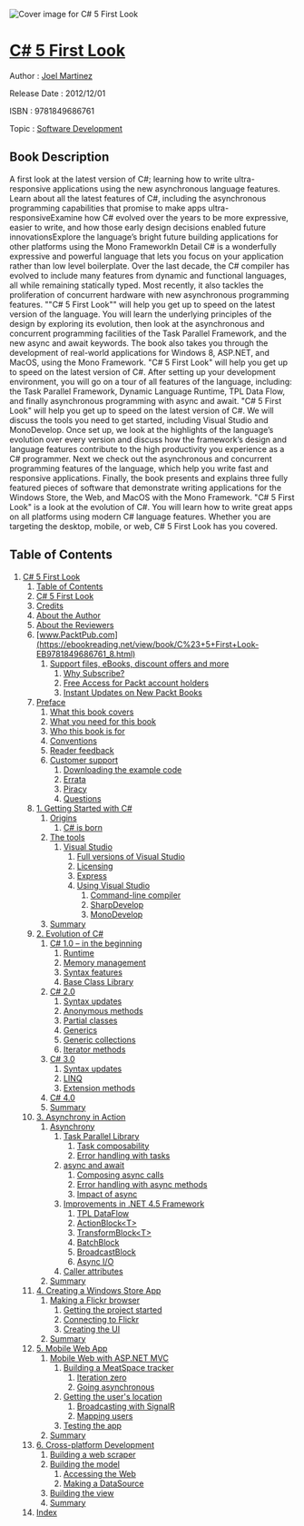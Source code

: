 ![Cover image for C# 5 First Look](https://imgdetail.ebookreading.net/cover/cover/software_development/EB9781849686761.jpg)

[C# 5 First Look](https://ebookreading.net/view/book/C%23+5+First+Look-EB9781849686761_1.html "C# 5 First Look")
====================================================================================================================

Author : [Joel Martinez](https://ebookreading.net/search/author/Joel+Martinez)

Release Date : 2012/12/01

ISBN : 9781849686761

Topic : [Software Development](https://ebookreading.net/search/category/software-development)

Book Description
-----------------

A first look at the latest version of C#; learning how to write ultra-responsive applications using the new asynchronous language features.
Learn about all the latest features of C#, including the asynchronous programming capabilities that promise to make apps ultra-responsiveExamine how C# evolved over the years to be more expressive, easier to write, and how those early design decisions enabled future innovationsExplore the language’s bright future building applications for other platforms using the Mono FrameworkIn Detail
C# is a wonderfully expressive and powerful language that lets you focus on your application rather than low level boilerplate. Over the last decade, the C# compiler has evolved to include many features from dynamic and functional languages, all while remaining statically typed. Most recently, it also tackles the proliferation of concurrent hardware with new asynchronous programming features.
""C# 5 First Look"" will help you get up to speed on the latest version of the language. You will learn the underlying principles of the design by exploring its evolution, then look at the asynchronous and concurrent programming facilities of the Task Parallel Framework, and the new async and await keywords. The book also takes you through the development of real-world applications for Windows 8, ASP.NET, and MacOS, using the Mono Framework.
"C# 5 First Look" will help you get up to speed on the latest version of C#. After setting up your development environment, you will go on a tour of all features of the language, including: the Task Parallel Framework, Dynamic Language Runtime, TPL Data Flow, and finally asynchronous programming with async and await.
"C# 5 First Look" will help you get up to speed on the latest version of C#. We will discuss the tools you need to get started, including Visual Studio and MonoDevelop. Once set up, we look at the highlights of the language’s evolution over every version and discuss how the framework’s design and language features contribute to the high productivity you experience as a C# programmer. Next we check out the asynchronous and concurrent programming features of the language, which help you write fast and responsive applications. Finally, the book presents and explains three fully featured pieces of software that demonstrate writing applications for the Windows Store, the Web, and MacOS with the Mono Framework.
"C# 5 First Look" is a look at the evolution of C#. You will learn how to write great apps on all platforms using modern C# language features. Whether you are targeting the desktop, mobile, or web, C# 5 First Look has you covered.
              
Table of Contents
-----------------

1. [C# 5 First Look](https://ebookreading.net/view/book/C%23+5+First+Look-EB9781849686761_3.html)
    1. [Table of Contents](https://ebookreading.net/view/book/C%23+5+First+Look-EB9781849686761_2.html)
    1. [C# 5 First Look](https://ebookreading.net/view/book/C%23+5+First+Look-EB9781849686761_4.html)
    1. [Credits](https://ebookreading.net/view/book/C%23+5+First+Look-EB9781849686761_5.html)
    1. [About the Author](https://ebookreading.net/view/book/C%23+5+First+Look-EB9781849686761_6.html)
    1. [About the Reviewers](https://ebookreading.net/view/book/C%23+5+First+Look-EB9781849686761_7.html)
    1. [www.PacktPub.com](https://ebookreading.net/view/book/C%23+5+First+Look-EB9781849686761_8.html)
        1. [Support files, eBooks, discount offers and more](https://ebookreading.net/view/book/C%23+5+First+Look-EB9781849686761_8.html#ch00lvl1sec01)
            1. [Why Subscribe?](https://ebookreading.net/view/book/C%23+5+First+Look-EB9781849686761_8.html#ch00lvl2sec01)
            1. [Free Access for Packt account holders](https://ebookreading.net/view/book/C%23+5+First+Look-EB9781849686761_8.html#ch00lvl2sec02)
            1. [Instant Updates on New Packt Books](https://ebookreading.net/view/book/C%23+5+First+Look-EB9781849686761_8.html#ch00lvl2sec03)
    1. [Preface](https://ebookreading.net/view/book/C%23+5+First+Look-EB9781849686761_9.html)
        1. [What this book covers](https://ebookreading.net/view/book/C%23+5+First+Look-EB9781849686761_9.html#ch00lvl1sec02)
        1. [What you need for this book](https://ebookreading.net/view/book/C%23+5+First+Look-EB9781849686761_10.html)
        1. [Who this book is for](https://ebookreading.net/view/book/C%23+5+First+Look-EB9781849686761_11.html)
        1. [Conventions](https://ebookreading.net/view/book/C%23+5+First+Look-EB9781849686761_12.html)
        1. [Reader feedback](https://ebookreading.net/view/book/C%23+5+First+Look-EB9781849686761_13.html)
        1. [Customer support](https://ebookreading.net/view/book/C%23+5+First+Look-EB9781849686761_14.html)
            1. [Downloading the example code](https://ebookreading.net/view/book/C%23+5+First+Look-EB9781849686761_14.html#ch00lvl2sec04)
            1. [Errata](https://ebookreading.net/view/book/C%23+5+First+Look-EB9781849686761_14.html#ch00lvl2sec05)
            1. [Piracy](https://ebookreading.net/view/book/C%23+5+First+Look-EB9781849686761_14.html#ch00lvl2sec06)
            1. [Questions](https://ebookreading.net/view/book/C%23+5+First+Look-EB9781849686761_14.html#ch00lvl2sec07)
    1. [1. Getting Started with C#](https://ebookreading.net/view/book/C%23+5+First+Look-EB9781849686761_15.html)
        1. [Origins](https://ebookreading.net/view/book/C%23+5+First+Look-EB9781849686761_15.html#ch01lvl1sec08)
            1. [C# is born](https://ebookreading.net/view/book/C%23+5+First+Look-EB9781849686761_15.html#ch01lvl2sec08)
        1. [The tools](https://ebookreading.net/view/book/C%23+5+First+Look-EB9781849686761_16.html)
            1. [Visual Studio](https://ebookreading.net/view/book/C%23+5+First+Look-EB9781849686761_16.html#ch01lvl2sec09)
                1. [Full versions of Visual Studio](https://ebookreading.net/view/book/C%23+5+First+Look-EB9781849686761_16.html#ch01lvl3sec01)
                1. [Licensing](https://ebookreading.net/view/book/C%23+5+First+Look-EB9781849686761_16.html#ch01lvl3sec02)
                1. [Express](https://ebookreading.net/view/book/C%23+5+First+Look-EB9781849686761_16.html#ch01lvl3sec03)
                1. [Using Visual Studio](https://ebookreading.net/view/book/C%23+5+First+Look-EB9781849686761_16.html#ch01lvl3sec04)
                    1. [Command-line compiler](https://ebookreading.net/view/book/C%23+5+First+Look-EB9781849686761_16.html#ch01lvl4sec01)
                    1. [SharpDevelop](https://ebookreading.net/view/book/C%23+5+First+Look-EB9781849686761_16.html#ch01lvl4sec02)
                    1. [MonoDevelop](https://ebookreading.net/view/book/C%23+5+First+Look-EB9781849686761_16.html#ch01lvl4sec03)
        1. [Summary](https://ebookreading.net/view/book/C%23+5+First+Look-EB9781849686761_17.html)
    1. [2. Evolution of C#](https://ebookreading.net/view/book/C%23+5+First+Look-EB9781849686761_18.html)
        1. [C# 1.0 – in the beginning](https://ebookreading.net/view/book/C%23+5+First+Look-EB9781849686761_18.html#ch02lvl1sec11)
            1. [Runtime](https://ebookreading.net/view/book/C%23+5+First+Look-EB9781849686761_18.html#ch02lvl2sec10)
            1. [Memory management](https://ebookreading.net/view/book/C%23+5+First+Look-EB9781849686761_18.html#ch02lvl2sec11)
            1. [Syntax features](https://ebookreading.net/view/book/C%23+5+First+Look-EB9781849686761_18.html#ch02lvl2sec12)
            1. [Base Class Library](https://ebookreading.net/view/book/C%23+5+First+Look-EB9781849686761_18.html#ch02lvl2sec13)
        1. [C# 2.0](https://ebookreading.net/view/book/C%23+5+First+Look-EB9781849686761_19.html)
            1. [Syntax updates](https://ebookreading.net/view/book/C%23+5+First+Look-EB9781849686761_19.html#ch02lvl2sec14)
            1. [Anonymous methods](https://ebookreading.net/view/book/C%23+5+First+Look-EB9781849686761_19.html#ch02lvl2sec15)
            1. [Partial classes](https://ebookreading.net/view/book/C%23+5+First+Look-EB9781849686761_19.html#ch02lvl2sec16)
            1. [Generics](https://ebookreading.net/view/book/C%23+5+First+Look-EB9781849686761_19.html#ch02lvl2sec17)
            1. [Generic collections](https://ebookreading.net/view/book/C%23+5+First+Look-EB9781849686761_19.html#ch02lvl2sec18)
            1. [Iterator methods](https://ebookreading.net/view/book/C%23+5+First+Look-EB9781849686761_19.html#ch02lvl2sec19)
        1. [C# 3.0](https://ebookreading.net/view/book/C%23+5+First+Look-EB9781849686761_20.html)
            1. [Syntax updates](https://ebookreading.net/view/book/C%23+5+First+Look-EB9781849686761_20.html#ch02lvl2sec20)
            1. [LINQ](https://ebookreading.net/view/book/C%23+5+First+Look-EB9781849686761_20.html#ch02lvl2sec21)
            1. [Extension methods](https://ebookreading.net/view/book/C%23+5+First+Look-EB9781849686761_20.html#ch02lvl2sec22)
        1. [C# 4.0](https://ebookreading.net/view/book/C%23+5+First+Look-EB9781849686761_21.html)
        1. [Summary](https://ebookreading.net/view/book/C%23+5+First+Look-EB9781849686761_22.html)
    1. [3. Asynchrony in Action](https://ebookreading.net/view/book/C%23+5+First+Look-EB9781849686761_23.html)
        1. [Asynchrony](https://ebookreading.net/view/book/C%23+5+First+Look-EB9781849686761_23.html#ch03lvl1sec16)
            1. [Task Parallel Library](https://ebookreading.net/view/book/C%23+5+First+Look-EB9781849686761_23.html#ch03lvl2sec23)
                1. [Task composability](https://ebookreading.net/view/book/C%23+5+First+Look-EB9781849686761_23.html#ch03lvl3sec05)
                1. [Error handling with tasks](https://ebookreading.net/view/book/C%23+5+First+Look-EB9781849686761_23.html#ch03lvl3sec06)
            1. [async and await](https://ebookreading.net/view/book/C%23+5+First+Look-EB9781849686761_23.html#ch03lvl2sec24)
                1. [Composing async calls](https://ebookreading.net/view/book/C%23+5+First+Look-EB9781849686761_23.html#ch03lvl3sec07)
                1. [Error handling with async methods](https://ebookreading.net/view/book/C%23+5+First+Look-EB9781849686761_23.html#ch03lvl3sec08)
                1. [Impact of async](https://ebookreading.net/view/book/C%23+5+First+Look-EB9781849686761_23.html#ch03lvl3sec09)
            1. [Improvements in .NET 4.5 Framework](https://ebookreading.net/view/book/C%23+5+First+Look-EB9781849686761_23.html#ch03lvl2sec25)
                1. [TPL DataFlow](https://ebookreading.net/view/book/C%23+5+First+Look-EB9781849686761_23.html#ch03lvl3sec10)
                1. [ActionBlock&lt;T&gt;](https://ebookreading.net/view/book/C%23+5+First+Look-EB9781849686761_23.html#ch03lvl3sec11)
                1. [TransformBlock&lt;T&gt;](https://ebookreading.net/view/book/C%23+5+First+Look-EB9781849686761_23.html#ch03lvl3sec12)
                1. [BatchBlock](https://ebookreading.net/view/book/C%23+5+First+Look-EB9781849686761_23.html#ch03lvl3sec13)
                1. [BroadcastBlock](https://ebookreading.net/view/book/C%23+5+First+Look-EB9781849686761_23.html#ch03lvl3sec14)
                1. [Async I/O](https://ebookreading.net/view/book/C%23+5+First+Look-EB9781849686761_23.html#ch03lvl3sec15)
            1. [Caller attributes](https://ebookreading.net/view/book/C%23+5+First+Look-EB9781849686761_23.html#ch03lvl2sec26)
        1. [Summary](https://ebookreading.net/view/book/C%23+5+First+Look-EB9781849686761_24.html)
    1. [4. Creating a Windows Store App](https://ebookreading.net/view/book/C%23+5+First+Look-EB9781849686761_25.html)
        1. [Making a Flickr browser](https://ebookreading.net/view/book/C%23+5+First+Look-EB9781849686761_25.html#ch04lvl1sec18)
            1. [Getting the project started](https://ebookreading.net/view/book/C%23+5+First+Look-EB9781849686761_25.html#ch04lvl2sec27)
            1. [Connecting to Flickr](https://ebookreading.net/view/book/C%23+5+First+Look-EB9781849686761_25.html#ch04lvl2sec28)
            1. [Creating the UI](https://ebookreading.net/view/book/C%23+5+First+Look-EB9781849686761_25.html#ch04lvl2sec29)
        1. [Summary](https://ebookreading.net/view/book/C%23+5+First+Look-EB9781849686761_26.html)
    1. [5. Mobile Web App](https://ebookreading.net/view/book/C%23+5+First+Look-EB9781849686761_27.html)
        1. [Mobile Web with ASP.NET MVC](https://ebookreading.net/view/book/C%23+5+First+Look-EB9781849686761_27.html#ch05lvl1sec20)
            1. [Building a MeatSpace tracker](https://ebookreading.net/view/book/C%23+5+First+Look-EB9781849686761_27.html#ch05lvl2sec30)
                1. [Iteration zero](https://ebookreading.net/view/book/C%23+5+First+Look-EB9781849686761_27.html#ch05lvl3sec16)
                1. [Going asynchronous](https://ebookreading.net/view/book/C%23+5+First+Look-EB9781849686761_27.html#ch05lvl3sec17)
            1. [Getting the user&#39;s location](https://ebookreading.net/view/book/C%23+5+First+Look-EB9781849686761_27.html#ch05lvl2sec31)
                1. [Broadcasting with SignalR](https://ebookreading.net/view/book/C%23+5+First+Look-EB9781849686761_27.html#ch05lvl3sec18)
                1. [Mapping users](https://ebookreading.net/view/book/C%23+5+First+Look-EB9781849686761_27.html#ch05lvl3sec19)
            1. [Testing the app](https://ebookreading.net/view/book/C%23+5+First+Look-EB9781849686761_27.html#ch05lvl2sec32)
        1. [Summary](https://ebookreading.net/view/book/C%23+5+First+Look-EB9781849686761_28.html)
    1. [6. Cross-platform Development](https://ebookreading.net/view/book/C%23+5+First+Look-EB9781849686761_29.html)
        1. [Building a web scraper](https://ebookreading.net/view/book/C%23+5+First+Look-EB9781849686761_29.html#ch06lvl1sec22)
        1. [Building the model](https://ebookreading.net/view/book/C%23+5+First+Look-EB9781849686761_30.html)
            1. [Accessing the Web](https://ebookreading.net/view/book/C%23+5+First+Look-EB9781849686761_30.html#ch06lvl2sec33)
            1. [Making a DataSource](https://ebookreading.net/view/book/C%23+5+First+Look-EB9781849686761_30.html#ch06lvl2sec34)
        1. [Building the view](https://ebookreading.net/view/book/C%23+5+First+Look-EB9781849686761_31.html)
        1. [Summary](https://ebookreading.net/view/book/C%23+5+First+Look-EB9781849686761_32.html)
    1. [Index](https://ebookreading.net/view/book/C%23+5+First+Look-EB9781849686761_33.html)

